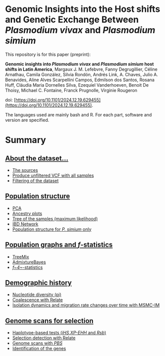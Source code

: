 # Genomic Insights into the Host shifts and Genetic Exchange Between *Plasmodium vivax* and *Plasmodium simium*

This repository is for this paper (preprint):

**Genomic insights into *Plasmodium vivax* and *Plasmodium simium* host shifts in Latin America**, Margaux J. M. Lefebvre, Fanny Degrugillier, Céline Arnathau, Camila González, Silvia Rondón, Andrés Link, A. Chaves, Julio A. Benavides, Aline Alves Scarpellini Campos, Edmilson dos Santos, Rosana Huff, Cláudia Maria Dornelles Silva, Ezequiel Vanderhoeven, Benoit De Thoisy, Michael C. Fontaine, Franck Prugnolle, Virginie Rougeron

doi: [https://doi.org/10.1101/2024.12.19.629455](https://doi.org/10.1101/2024.12.19.629455).

The languages used are mainly bash and R. For each part, software and version are specified.

# Summary

## [About the dataset...](https://github.com/MargauxLefebvre/EvoHistory_Simium/tree/main/Dataset_generation#about-the-dataset)

-   [The sources](https://github.com/MargauxLefebvre/EvoHistory_Simium/tree/main/Dataset_generation#the-sources)
-   [Produce unfiltered VCF with all samples](https://github.com/MargauxLefebvre/EvoHistory_Simium/tree/main/Dataset_generation#produce-unfiltered-vcf-with-all-samples)
-   [Filtering of the dataset](https://github.com/MargauxLefebvre/EvoHistory_Simium/tree/main/Dataset_generation#filtering-of-the-dataset)

## [Population structure](https://github.com/MargauxLefebvre/EvoHistory_Simium/tree/main/Pop_structure#population-structure)

-   [PCA](https://github.com/MargauxLefebvre/EvoHistory_Simium/tree/main/Pop_structure#pca)
-   [Ancestry plots](https://github.com/MargauxLefebvre/EvoHistory_Simium/tree/main/Pop_structure#ancestry-plots)
-   [Tree of the samples (maximum likelihood)](https://github.com/MargauxLefebvre/EvoHistory_Simium/tree/main/Pop_structure#tree-of-the-samples-maximum-likelihood)
-   [IBD Network](https://github.com/MargauxLefebvre/EvoHistory_Simium/tree/main/Pop_structure#ibd-network)
-   [Population structure for *P. simium* only](https://github.com/MargauxLefebvre/EvoHistory_Simium/tree/main/Pop_structure#population-structure-for-p-simium-only)


## [Population graphs and *f*-statistics](https://github.com/MargauxLefebvre/EvoHistory_Simium/tree/main/Pop_graphs_fstats#population-graphs-and-f-statistics)

-   [TreeMix](https://github.com/MargauxLefebvre/EvoHistory_Simium/tree/main/Pop_graphs_fstats#treemix)
-   [AdmixtureBayes](https://github.com/MargauxLefebvre/EvoHistory_Simium/tree/main/Pop_graphs_fstats#admixturebayes)
-   [*f~4~*-statistics](https://github.com/MargauxLefebvre/EvoHistory_Simium/tree/main/Pop_graphs_fstats#f4-statistics)

## [Demographic history](https://github.com/MargauxLefebvre/EvoHistory_Simium/tree/main/Demography#demographic-history)

-   [Nucleotide diversity (pi)](https://github.com/MargauxLefebvre/EvoHistory_Simium/tree/main/Demography#nucleotide-diversity-pi)
-   [Coalescence with Relate](https://github.com/MargauxLefebvre/EvoHistory_Simium/tree/main/Demography#coalescence-with-relate)
-   [Isolation dynamics and migration rate changes over time with MSMC-IM](https://github.com/MargauxLefebvre/EvoHistory_Simium/tree/main/Demography#isolation-dynamics-and-migration-rate-changes-over-time-with-msmc-im)

## [Genome scans for selection](https://github.com/MargauxLefebvre/EvoHistory_Simium/tree/main/Selection_scan#genome-scans-for-selection)

-   [Haplotype-based tests (*iHS*,*XP-EHH* and *Rsb*)](https://github.com/MargauxLefebvre/EvoHistory_Simium/tree/main/Selection_scan#haplotype-based-tests-ihsxp-ehh-and-rsb)
-   [Selection detection with Relate](https://github.com/MargauxLefebvre/EvoHistory_Simium/tree/main/Selection_scan#selection-detection-with-relate)
-   [Genome scans with *PBS*](https://github.com/MargauxLefebvre/EvoHistory_Simium/tree/main/Selection_scan#genome-scans-with-pbs)
-   [Identification of the genes](https://github.com/MargauxLefebvre/EvoHistory_Simium/tree/main/Selection_scan#identification-of-the-genes)
